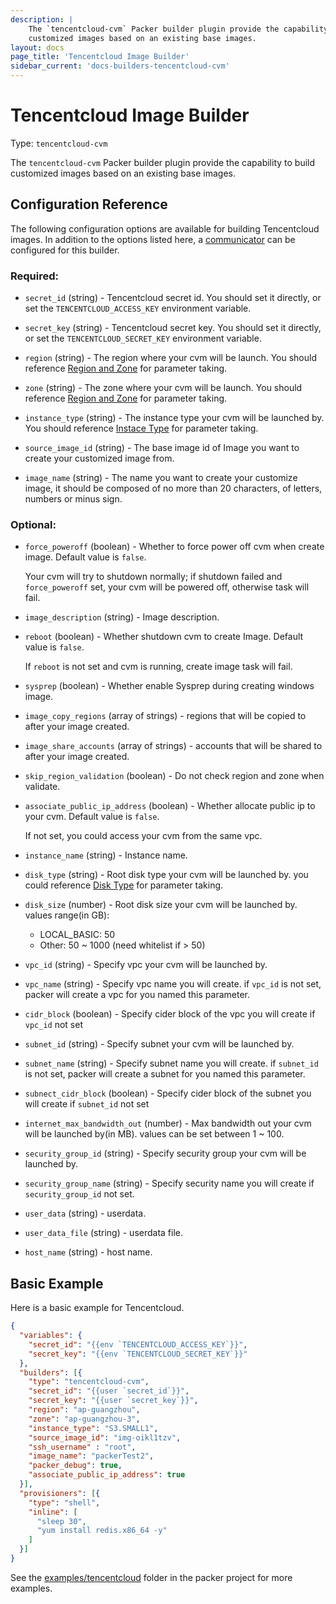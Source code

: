 ```yaml
---
description: |
    The `tencentcloud-cvm` Packer builder plugin provide the capability to build
    customized images based on an existing base images.
layout: docs
page_title: 'Tencentcloud Image Builder'
sidebar_current: 'docs-builders-tencentcloud-cvm'
---
```


# Tencentcloud Image Builder

Type: `tencentcloud-cvm`

The `tencentcloud-cvm` Packer builder plugin provide the capability to build
customized images based on an existing base images.

## Configuration Reference

The following configuration options are available for building Tencentcloud images.
In addition to the options listed here,
a [communicator](/docs/templates/communicator.html) can be configured for this
builder.

### Required:

-   `secret_id` (string) - Tencentcloud secret id. You should set it directly,
    or set the `TENCENTCLOUD_ACCESS_KEY` environment variable.

-   `secret_key` (string) - Tencentcloud secret key. You should set it directly,
    or set the `TENCENTCLOUD_SECRET_KEY` environment variable.

-   `region` (string) - The region where your cvm will be launch. You should
    reference [Region and Zone](https://cloud.tencent.com/document/product/213/6091)
     for parameter taking.

-   `zone` (string) - The zone where your cvm will be launch. You should
    reference [Region and Zone](https://cloud.tencent.com/document/product/213/6091)
     for parameter taking.

-   `instance_type` (string) - The instance type your cvm will be launched by.
    You should reference [Instace Type](https://cloud.tencent.com/document/product/213/11518)
     for parameter taking.

-   `source_image_id` (string) - The base image id of Image you want to create
    your customized image from.

-   `image_name` (string) - The name you want to create your customize image,
    it should be composed of no more than 20 characters, of letters, numbers
    or minus sign.

### Optional:

-   `force_poweroff` (boolean) - Whether to force power off cvm when create image.
    Default value is `false`.

    Your cvm will try to shutdown normally; if shutdown failed and `force_poweroff`
    set, your cvm will be powered off, otherwise task will fail.

-   `image_description` (string) - Image description.

-   `reboot` (boolean) - Whether shutdown cvm to create Image. Default value is
    `false`.

    If `reboot` is not set and cvm is running, create image task will fail.

-   `sysprep` (boolean) - Whether enable Sysprep during creating windows image.

-   `image_copy_regions` (array of strings) - regions that will be copied to after
    your image created.

-   `image_share_accounts` (array of strings) - accounts that will be shared to
    after your image created.

-   `skip_region_validation` (boolean) - Do not check region and zone when validate.

-   `associate_public_ip_address` (boolean) - Whether allocate public ip to your cvm.
    Default value is `false`.

    If not set, you could access your cvm from the same vpc.

-   `instance_name` (string) - Instance name.

-   `disk_type` (string) - Root disk type your cvm will be launched by. you could
    reference [Disk Type](https://cloud.tencent.com/document/api/213/15753#SystemDisk)
    for parameter taking.

-   `disk_size` (number) - Root disk size your cvm will be launched by. values range(in GB):
    -  LOCAL_BASIC: 50
    -  Other: 50 ~ 1000 (need whitelist if > 50)

-   `vpc_id` (string) - Specify vpc your cvm will be launched by.

-   `vpc_name` (string) - Specify vpc name you will create. if `vpc_id` is not set, packer will
    create a vpc for you named this parameter.

-   `cidr_block` (boolean) - Specify cider block of the vpc you will create if `vpc_id` not set

-   `subnet_id` (string) - Specify subnet your cvm will be launched by.

-   `subnet_name` (string) - Specify subnet name you will create. if `subnet_id` is not set, packer will
    create a subnet for you named this parameter.

-   `subnect_cidr_block` (boolean) - Specify cider block of the subnet you will create if
    `subnet_id` not set

-   `internet_max_bandwidth_out` (number) - Max bandwidth out your cvm will be launched by(in MB).
    values can be set between 1 ~ 100.

-   `security_group_id` (string) - Specify security group your cvm will be launched by.

-   `security_group_name` (string) - Specify security name you will create if `security_group_id` not set.

-   `user_data` (string) - userdata.

-   `user_data_file` (string) - userdata file.

-   `host_name` (string) - host name.

## Basic Example

Here is a basic example for Tencentcloud.

``` json
{
  "variables": {
    "secret_id": "{{env `TENCENTCLOUD_ACCESS_KEY`}}",
    "secret_key": "{{env `TENCENTCLOUD_SECRET_KEY`}}"
  },
  "builders": [{
    "type": "tencentcloud-cvm",
    "secret_id": "{{user `secret_id`}}",
    "secret_key": "{{user `secret_key`}}",
    "region": "ap-guangzhou",
    "zone": "ap-guangzhou-3",
    "instance_type": "S3.SMALL1",
    "source_image_id": "img-oikl1tzv",
    "ssh_username" : "root",
    "image_name": "packerTest2",
    "packer_debug": true,
    "associate_public_ip_address": true
  }],
  "provisioners": [{
    "type": "shell",
    "inline": [
      "sleep 30",
      "yum install redis.x86_64 -y"
    ]
  }]
}
```

See the
[examples/tencentcloud](https://github.com/hashicorp/packer/tree/master/examples/tencentcloud)
folder in the packer project for more examples.
